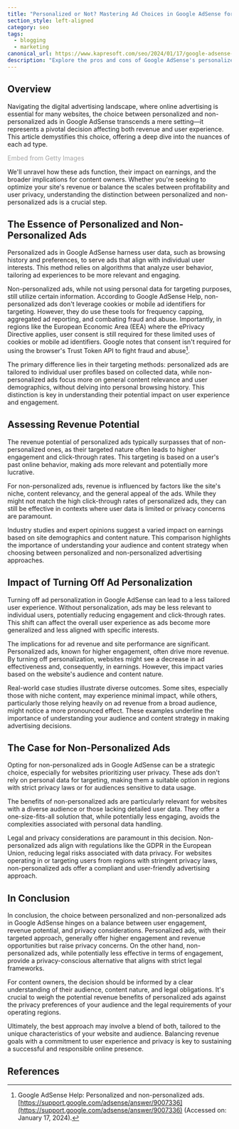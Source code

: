 ```yaml
---
title: "Personalized or Not? Mastering Ad Choices in Google AdSense for Revenue and Privacy"
section_style: left-aligned
category: seo
tags:
  - blogging
  - marketing  
canonical_url: https://www.kapresoft.com/seo/2024/01/17/google-adsense-personalized-vs-non-personalized-ads.html
description: "Explore the pros and cons of Google AdSense's personalized vs. non-personalized ads. Understand which option best suits your site."
---
```


## Overview

Navigating the digital advertising landscape, where online advertising is essential for many websites, the choice between personalized and non-personalized ads in Google AdSense transcends a mere setting—it represents a pivotal decision affecting both revenue and user experience. This article demystifies this choice, offering a deep dive into the nuances of each ad type.<!--excerpt-->

<div class="getty-image">
  <a id='Or2tFyMnSxBrgJtpr3TZwA' class='gie-single' href='http://www.gettyimages.com/detail/1415832512' target='_blank' style='color:#a7a7a7;text-decoration:none;font-weight:normal !important;border:none;display:inline-block;'>Embed from Getty Images</a><script>window.gie=window.gie||function(c){(gie.q=gie.q||[]).push(c)};gie(function(){gie.widgets.load({id:'Or2tFyMnSxBrgJtpr3TZwA',sig:'9tEess2Xc4eyvllKh6_dcxBsPZRSGFHJbl0TKmgbGBE=',w:'600px',h:'250px',items:'1415832512',caption: false ,tld:'com',is360: false })});</script><script src='//embed-cdn.gettyimages.com/widgets.js' charset='utf-8' async></script>
</div>

We'll unravel how these ads function, their impact on earnings, and the broader implications for content owners. Whether you're seeking to optimize your site's revenue or balance the scales between profitability and user privacy, understanding the distinction between personalized and non-personalized ads is a crucial step.

## The Essence of Personalized and Non-Personalized Ads

Personalized ads in Google AdSense harness user data, such as browsing history and preferences, to serve ads that align with individual user interests. This method relies on algorithms that analyze user behavior, tailoring ad experiences to be more relevant and engaging.

Non-personalized ads, while not using personal data for targeting purposes, still utilize certain information. According to Google AdSense Help, non-personalized ads don't leverage cookies or mobile ad identifiers for targeting. However, they do use these tools for frequency capping, aggregated ad reporting, and combating fraud and abuse. Importantly, in regions like the European Economic Area (EEA) where the ePrivacy Directive applies, user consent is still required for these limited uses of cookies or mobile ad identifiers. Google notes that consent isn't required for using the browser's Trust Token API to fight fraud and abuse[^1].

The primary difference lies in their targeting methods: personalized ads are tailored to individual user profiles based on collected data, while non-personalized ads focus more on general content relevance and user demographics, without delving into personal browsing history. This distinction is key in understanding their potential impact on user experience and engagement.

## Assessing Revenue Potential

The revenue potential of personalized ads typically surpasses that of non-personalized ones, as their targeted nature often leads to higher engagement and click-through rates. This targeting is based on a user's past online behavior, making ads more relevant and potentially more lucrative.

For non-personalized ads, revenue is influenced by factors like the site's niche, content relevancy, and the general appeal of the ads. While they might not match the high click-through rates of personalized ads, they can still be effective in contexts where user data is limited or privacy concerns are paramount.

Industry studies and expert opinions suggest a varied impact on earnings based on site demographics and content nature. This comparison highlights the importance of understanding your audience and content strategy when choosing between personalized and non-personalized advertising approaches.

## Impact of Turning Off Ad Personalization

Turning off ad personalization in Google AdSense can lead to a less tailored user experience. Without personalization, ads may be less relevant to individual users, potentially reducing engagement and click-through rates. This shift can affect the overall user experience as ads become more generalized and less aligned with specific interests.

The implications for ad revenue and site performance are significant. Personalized ads, known for higher engagement, often drive more revenue. By turning off personalization, websites might see a decrease in ad effectiveness and, consequently, in earnings. However, this impact varies based on the website's audience and content nature.

Real-world case studies illustrate diverse outcomes. Some sites, especially those with niche content, may experience minimal impact, while others, particularly those relying heavily on ad revenue from a broad audience, might notice a more pronounced effect. These examples underline the importance of understanding your audience and content strategy in making advertising decisions.

## The Case for Non-Personalized Ads

Opting for non-personalized ads in Google AdSense can be a strategic choice, especially for websites prioritizing user privacy. These ads don't rely on personal data for targeting, making them a suitable option in regions with strict privacy laws or for audiences sensitive to data usage.

The benefits of non-personalized ads are particularly relevant for websites with a diverse audience or those lacking detailed user data. They offer a one-size-fits-all solution that, while potentially less engaging, avoids the complexities associated with personal data handling.

Legal and privacy considerations are paramount in this decision. Non-personalized ads align with regulations like the GDPR in the European Union, reducing legal risks associated with data privacy. For websites operating in or targeting users from regions with stringent privacy laws, non-personalized ads offer a compliant and user-friendly advertising approach.

## In Conclusion

In conclusion, the choice between personalized and non-personalized ads in Google AdSense hinges on a balance between user engagement, revenue potential, and privacy considerations. Personalized ads, with their targeted approach, generally offer higher engagement and revenue opportunities but raise privacy concerns. On the other hand, non-personalized ads, while potentially less effective in terms of engagement, provide a privacy-conscious alternative that aligns with strict legal frameworks.

For content owners, the decision should be informed by a clear understanding of their audience, content nature, and legal obligations. It's crucial to weigh the potential revenue benefits of personalized ads against the privacy preferences of your audience and the legal requirements of your operating regions.

Ultimately, the best approach may involve a blend of both, tailored to the unique characteristics of your website and audience. Balancing revenue goals with a commitment to user experience and privacy is key to sustaining a successful and responsible online presence.

## References

[^1]: Google AdSense Help: Personalized and non-personalized ads. [https://support.google.com/adsense/answer/9007336](https://support.google.com/adsense/answer/9007336) (Accessed on: January 17, 2024).
